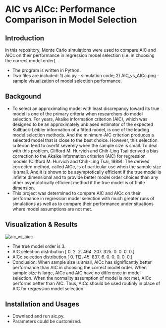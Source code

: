 # AIC vs AICc: Performance Comparison in Model Selection
## Introduction
   In this repository, Monte Carlo simulations were used to compare AIC and AICc on their performance in regression model selection (i.e. in choosing the correct model order).
   * The program is written in Python.
   * Two files are included: 1) aic.py - simulation code; 2) AIC_vs_AICc.png - sample visualization of model selection performance.

## Backgound
* To select an approximating model with least discrepancy toward its true model is one of the primary criteria when researchers do model selection. For years, Akaike information criterion (AIC), which was designed to be an approximately unbiased estimator
of the expected Kullback-Leibler information of a fitted model, is one of the leading model selection methods. And the minimum-AIC
criterion produces a selected model that is close to the best choice. However, this selection criterion tend to overfit severely when the sample size is small. To deal with this problem, Clifford M. Hurvich
and Chih-Ling Tsai derived a bias correction to the Akaike information criterion (AIC) for regression models (Clifford M. Hurvich and 
Chih-Ling Tsai, 1989). The derived corrected method, called AICc, is of particular use when the sample size is small. And it is shown 
to be asymptotically efficient if the true model is infinite dimensional and to provide better model order choices than any other asymptotically
efficient method if the true model is of finite dimension. 
* This project was determined to compare AIC and AICc on their performance in regression model selection with much greater runs of simulations as well as to compare their performance under situations where
model assumptions are not met.

## Visualization & Results
![aic_vs_aicc](https://cloud.githubusercontent.com/assets/19921232/17572898/db8a34c2-5f0b-11e6-9b5b-19789a8b8c6b.png)

* The true model order is 3.
* AIC selection distribution
[   0.    2.    2.  464.  207.  325.    0.    0.    0.    0.]
* AICc selection distribution
[   0.  112.   45.  837.    6.    0.    0.    0.    0.    0.]
* Conclusion: When sample size is small, AICc has significantly better performance than AIC in choosing the correct model order. When sample size is large, AICc and AIC have no difference in model selection. When the normality assumption of model is not met, AICc performs better than AIC. Thus, AICc should be used routinly in place of AIC for regression model selection.  

## Installation and Usages
* Downlaod and run aic.py.
* Parameters could be customized.  
